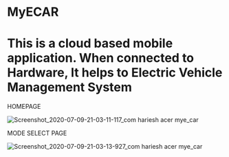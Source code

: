 # MyECAR

# This is a cloud based mobile application. When connected to Hardware, It helps to Electric Vehicle Management System

HOMEPAGE

![Screenshot_2020-07-09-21-03-11-117_com hariesh acer mye_car](https://user-images.githubusercontent.com/68067318/87061138-01ed5480-c229-11ea-9bf5-c2d73f95ccf4.jpg)

MODE SELECT PAGE

![Screenshot_2020-07-09-21-03-13-927_com hariesh acer mye_car](https://user-images.githubusercontent.com/68067318/87061220-1a5d6f00-c229-11ea-9b95-6e5fb9a3b9c0.jpg)

